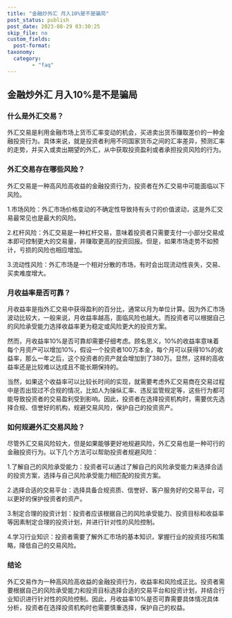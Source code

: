```yaml
---
title: "金融炒外汇 月入10%是不是骗局"
post_status: publish
post_date: 2023-08-29 03:30:25
skip_file: no
custom_fields: 
  post-format: 
taxonomy:
  category:
        - "faq"
---
```


## 金融炒外汇 月入10%是不是骗局

### 什么是外汇交易？

外汇交易是利用金融市场上货币汇率变动的机会，买进卖出货币赚取差价的一种金融投资行为。具体来说，就是投资者利用不同国家货币之间的汇率差异，预测汇率的走势，并买入或卖出期望的外汇，从中获取投资盈利或者承担投资风险的行为。

### 外汇交易存在哪些风险？

外汇交易是一种高风险高收益的金融投资行为，投资者在外汇交易中可能面临以下风险。

1.市场风险：外汇市场价格变动的不确定性导致持有头寸的价值波动，这是外汇交易最常见也是最大的风险。

2.杠杆风险：外汇交易是一种杠杆交易，意味着投资者只需要支付一小部分交易成本即可控制更大的交易量，并赚取更高的投资回报。但是，如果市场走势不如预计，亏损的风险也相应增加。

3.流动性风险：外汇市场是一个相对分散的市场，有时会出现流动性丧失，交易、买卖难度增大。

### 月收益率是否可靠？

月收益率是指外汇交易中获得盈利的百分比，通常以月为单位计算。因为外汇市场波动比较大，一般来说，月收益率越高，面临风险也越大。而投资者可以根据自己的风险承受能力选择收益率更为稳定或风险更大的投资方案。

然而，月收益率10%是否可靠却需要仔细考虑。顾名思义，10%的收益率意味着每个月资产可以增加10%，假设一个投资者100万本金，每个月可以获得10%的收益率，那么一年之后，这个投资者的资产就会增加到了380万。显然，这样的高收益率还是比较难以达成且不能长期保持的。

当然，如果这个收益率可以比较长时间的实现，就需要考虑外汇交易商在交易过程中是否出现过不合规的情况，比如人为操纵汇率、违反监管规定等，这些行为都可能导致投资者的交易盈利受到影响。因此，投资者在选择投资机构时，需要优先选择合规、信誉好的机构，规避交易风险，保护自己的投资资产。

### 如何规避外汇交易风险？

尽管外汇交易风险较大，但是如果能够更好地规避风险，外汇交易也是一种可行的金融投资行为。以下几个方法可以帮助投资者规避风险：

1.了解自己的风险承受能力：投资者可以通过了解自己的风险承受能力来选择合适的投资方案，选择与自己风险承受能力相匹配的投资方案。

2.选择合适的交易平台：选择具备合规资质、信誉好、客户服务好的交易平台，可以更好的保护投资者的资产。

3.制定合理的投资计划：投资者应该根据自己的风险承受能力、投资目标和收益率等因素制定合理的投资计划，并进行针对性的风险控制。

4.学习行业知识：投资者需要了解外汇市场的基本知识，掌握行业的投资技巧和策略，降低自己的交易风险。

### 结论

外汇交易作为一种高风险高收益的金融投资行为，收益率和风险成正比。投资者需要根据自己的风险承受能力和投资目标选择合适的交易平台和投资计划，并结合行业知识进行针对性的风险控制。因此，月收益率10%是否可靠需要具体情况具体分析，投资者在选择投资机构时也需要慎重选择，保护自己的权益。
